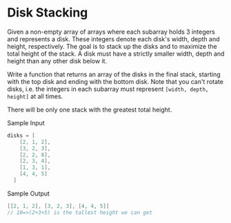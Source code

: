 # Disk Stacking

Given a non-empty array of arrays where each subarray holds 3 integers and represents a disk. These integers denote each disk's width, depth and height, respectively. The goal is to stack up the disks and to maximize the total height of the stack. A disk must have a strictly smaller width, depth and height than any other disk below it.

Write a function that returns an array of the disks in the final stack, starting with the top disk and ending with the bottom disk. Note that you can't rotate disks, i.e. the integers in each subarray must represent `[width, depth, height]` at all times.

There will be only one stack with the greatest total height.

Sample Input

```go
disks = [
    [2, 1, 2],
    [3, 2, 3],
    [2, 2, 8],
    [2, 3, 4],
    [1, 3, 1],
    [4, 4, 5]
  ]
```

Sample Output

```go
[[2, 1, 2], [3, 2, 3], [4, 4, 5]]
// 10=>(2+3+5) is the tallest height we can get
```
